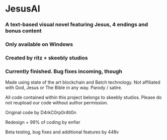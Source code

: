 # JesusAI

### A text-based visual novel featuring Jesus, 4 endings and bonus content
### Only available on Windows 
### Created by ritz + skeebly studios
### Currently finished. Bug fixes incoming, though

Made using state of the art blockchain and Batch technology. 
Not affiliated with God, Jesus or The Bible in any way.
Parody / satire.

All code contained within this project belongs to skeebly studios.
Please do not reupload our code without author permission.

Original code by D4rkC0rp0r4ti0n

Redesign + 99% of coding by enfier

Beta testing, bug fixes and additional features by 448v
